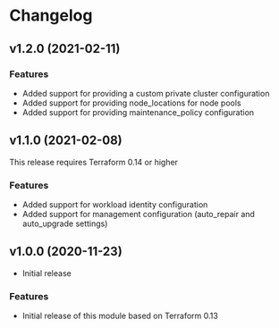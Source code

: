 # Changelog

## v1.2.0 (2021-02-11)

### Features
* Added support for providing a custom private cluster configuration
* Added support for providing node_locations for node pools
* Added support for providing maintenance_policy configuration

## v1.1.0 (2021-02-08)

This release requires Terraform 0.14 or higher

### Features
* Added support for workload identity configuration
* Added support for management configuration (auto_repair and auto_upgrade settings)

## v1.0.0 (2020-11-23)

* Initial release

### Features

* Initial release of this module based on Terraform 0.13
